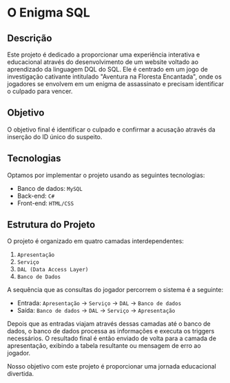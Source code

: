 # O Enigma SQL

## Descrição

Este projeto é dedicado a proporcionar uma experiência interativa e educacional através do desenvolvimento de um website voltado ao aprendizado da linguagem DQL do SQL. Ele é centrado em um jogo de investigação cativante intitulado "Aventura na Floresta Encantada", onde os jogadores se envolvem em um enigma de assassinato e precisam identificar o culpado para vencer.

## Objetivo

O objetivo final é identificar o culpado e confirmar a acusação através da inserção do ID único do suspeito.

## Tecnologias

Optamos por implementar o projeto usando as seguintes tecnologias:

- Banco de dados: `MySQL`
- Back-end: `C#`
- Front-end: `HTML/CSS`

## Estrutura do Projeto

O projeto é organizado em quatro camadas interdependentes:

1. `Apresentação`
2. `Serviço`
3. `DAL (Data Access Layer)`
4. `Banco de Dados`

A sequência que as consultas do jogador percorrem o sistema é a seguinte:

- Entrada: `Apresentação` -> `Serviço` -> `DAL` -> `Banco de dados`
- Saída: `Banco de dados` -> `DAL` -> `Serviço` -> `Apresentação`

Depois que as entradas viajam através dessas camadas até o banco de dados, o banco de dados processa as informações e executa os triggers necessários. O resultado final é então enviado de volta para a camada de apresentação, exibindo a tabela resultante ou mensagem de erro ao jogador.

Nosso objetivo com este projeto é proporcionar uma jornada educacional divertida.
